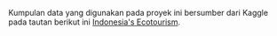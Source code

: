 Kumpulan data yang digunakan pada proyek ini bersumber dari Kaggle pada tautan berikut ini [Indonesia's Ecotourism](https://www.kaggle.com/datasets/farazbeniqnomf/indonesiaecotourism). 
